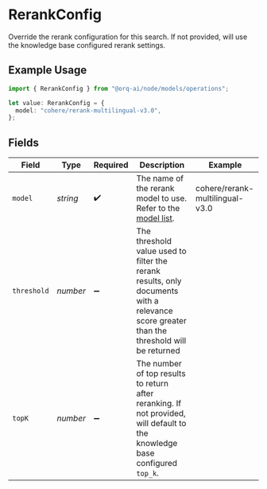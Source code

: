 # RerankConfig

Override the rerank configuration for this search. If not provided, will use the knowledge base configured rerank settings.

## Example Usage

```typescript
import { RerankConfig } from "@orq-ai/node/models/operations";

let value: RerankConfig = {
  model: "cohere/rerank-multilingual-v3.0",
};
```

## Fields

| Field                                                                                                                                    | Type                                                                                                                                     | Required                                                                                                                                 | Description                                                                                                                              | Example                                                                                                                                  |
| ---------------------------------------------------------------------------------------------------------------------------------------- | ---------------------------------------------------------------------------------------------------------------------------------------- | ---------------------------------------------------------------------------------------------------------------------------------------- | ---------------------------------------------------------------------------------------------------------------------------------------- | ---------------------------------------------------------------------------------------------------------------------------------------- |
| `model`                                                                                                                                  | *string*                                                                                                                                 | :heavy_check_mark:                                                                                                                       | The name of the rerank model to use. Refer to the [model list](https://docs.orq.ai/docs/proxy#/rerank-models).                           | cohere/rerank-multilingual-v3.0                                                                                                          |
| `threshold`                                                                                                                              | *number*                                                                                                                                 | :heavy_minus_sign:                                                                                                                       | The threshold value used to filter the rerank results, only documents with a relevance score greater than the threshold will be returned |                                                                                                                                          |
| `topK`                                                                                                                                   | *number*                                                                                                                                 | :heavy_minus_sign:                                                                                                                       | The number of top results to return after reranking. If not provided, will default to the knowledge base configured `top_k`.             |                                                                                                                                          |